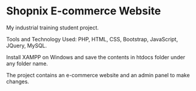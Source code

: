 # Shopnix E-commerce Website
 My industrial training student project.
 
 Tools and Technology Used: PHP, HTML, CSS, Bootstrap, JavaScript, JQuery, MySQL.
 
 Install XAMPP on Windows and save the contents in htdocs folder under any folder name.
 
 The project contains an e-commerce website and an admin panel to make changes. 
